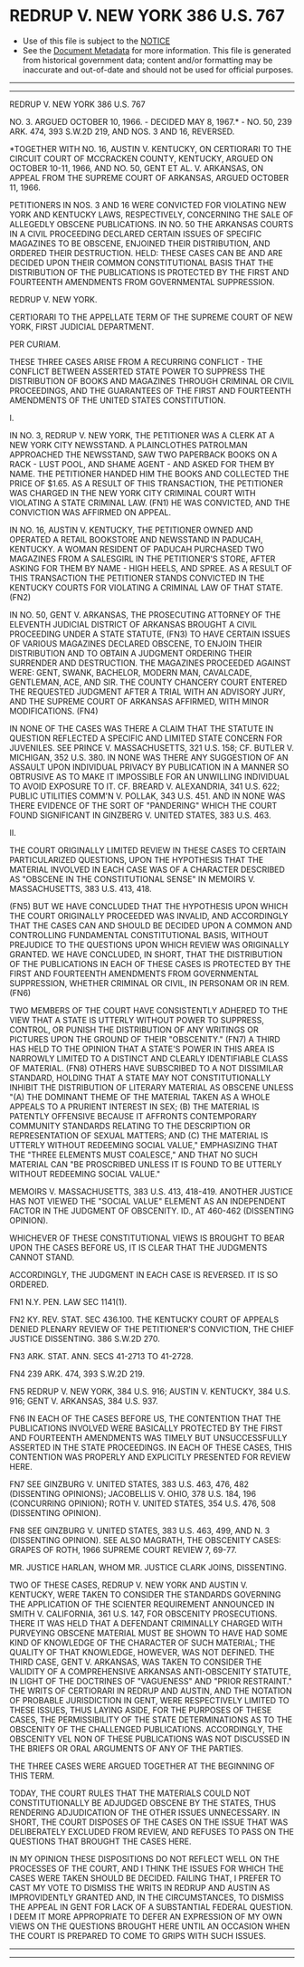 ---
---

# REDRUP V. NEW YORK 386 U.S. 767

* Use of this file is subject to the [NOTICE](https://github.com/publicdocs/notice/blob/master/NOTICE)
* See the [Document Metadata](../../../) for more information.
  This file is generated from historical government data; content and/or formatting may be inaccurate and out-of-date and should not be used for official purposes.

----------
----------

REDRUP V. NEW YORK 386 U.S. 767

NO. 3.  ARGUED OCTOBER 10, 1966.  - DECIDED MAY 8, 1967.\* - NO. 50, 239 ARK. 474, 393 S.W.2D 219, AND NOS. 3 AND 16, REVERSED.

\*TOGETHER WITH NO. 16, AUSTIN V. KENTUCKY, ON CERTIORARI TO THE CIRCUIT COURT OF MCCRACKEN COUNTY, KENTUCKY, ARGUED ON OCTOBER 10-11, 1966, AND NO. 50, GENT ET AL. V. ARKANSAS, ON APPEAL FROM THE SUPREME COURT OF ARKANSAS, ARGUED OCTOBER 11, 1966.

PETITIONERS IN NOS. 3 AND 16 WERE CONVICTED FOR VIOLATING NEW YORK AND KENTUCKY LAWS, RESPECTIVELY, CONCERNING THE SALE OF ALLEGEDLY OBSCENE PUBLICATIONS.  IN NO. 50 THE ARKANSAS COURTS IN A CIVIL PROCEEDING DECLARED CERTAIN ISSUES OF SPECIFIC MAGAZINES TO BE OBSCENE, ENJOINED THEIR DISTRIBUTION, AND ORDERED THEIR DESTRUCTION.  HELD:  THESE CASES CAN BE AND ARE DECIDED UPON THEIR COMMON CONSTITUTIONAL BASIS THAT THE DISTRIBUTION OF THE PUBLICATIONS IS PROTECTED BY THE FIRST AND FOURTEENTH AMENDMENTS FROM GOVERNMENTAL SUPPRESSION.

REDRUP V. NEW YORK.

CERTIORARI TO THE APPELLATE TERM OF THE SUPREME COURT OF NEW YORK, FIRST JUDICIAL DEPARTMENT.

PER CURIAM.

THESE THREE CASES ARISE FROM A RECURRING CONFLICT - THE CONFLICT BETWEEN ASSERTED STATE POWER TO SUPPRESS THE DISTRIBUTION OF BOOKS AND MAGAZINES THROUGH CRIMINAL OR CIVIL PROCEEDINGS, AND THE GUARANTEES OF THE FIRST AND FOURTEENTH AMENDMENTS OF THE UNITED STATES CONSTITUTION.

I.

IN NO. 3, REDRUP V. NEW YORK, THE PETITIONER WAS A CLERK AT A NEW YORK CITY NEWSSTAND.  A PLAINCLOTHES PATROLMAN APPROACHED THE NEWSSTAND, SAW TWO PAPERBACK BOOKS ON A RACK - LUST POOL, AND SHAME AGENT - AND ASKED FOR THEM BY NAME.  THE PETITIONER HANDED HIM THE BOOKS AND COLLECTED THE PRICE OF $1.65.  AS A RESULT OF THIS TRANSACTION, THE PETITIONER WAS CHARGED IN THE NEW YORK CITY CRIMINAL COURT WITH VIOLATING A STATE CRIMINAL LAW.  (FN1)  HE WAS CONVICTED, AND THE CONVICTION WAS AFFIRMED ON APPEAL.

IN NO. 16, AUSTIN V. KENTUCKY, THE PETITIONER OWNED AND OPERATED A RETAIL BOOKSTORE AND NEWSSTAND IN PADUCAH, KENTUCKY.  A WOMAN RESIDENT OF PADUCAH PURCHASED TWO MAGAZINES FROM A SALESGIRL IN THE PETITIONER'S STORE, AFTER ASKING FOR THEM BY NAME - HIGH HEELS, AND SPREE.  AS A RESULT OF THIS TRANSACTION THE PETITIONER STANDS CONVICTED IN THE KENTUCKY COURTS FOR VIOLATING A CRIMINAL LAW OF THAT STATE.  (FN2)

IN NO. 50, GENT V. ARKANSAS, THE PROSECUTING ATTORNEY OF THE ELEVENTH JUDICIAL DISTRICT OF ARKANSAS BROUGHT A CIVIL PROCEEDING UNDER A STATE STATUTE,  (FN3)  TO HAVE CERTAIN ISSUES OF VARIOUS MAGAZINES DECLARED OBSCENE, TO ENJOIN THEIR DISTRIBUTION AND TO OBTAIN A JUDGMENT ORDERING THEIR SURRENDER AND DESTRUCTION.  THE MAGAZINES PROCEEDED AGAINST WERE: GENT, SWANK, BACHELOR, MODERN MAN, CAVALCADE, GENTLEMAN, ACE, AND SIR.  THE COUNTY CHANCERY COURT ENTERED THE REQUESTED JUDGMENT AFTER A TRIAL WITH AN ADVISORY JURY, AND THE SUPREME COURT OF ARKANSAS AFFIRMED, WITH MINOR MODIFICATIONS.  (FN4)

IN NONE OF THE CASES WAS THERE A CLAIM THAT THE STATUTE IN QUESTION REFLECTED A SPECIFIC AND LIMITED STATE CONCERN FOR JUVENILES.  SEE PRINCE V. MASSACHUSETTS, 321 U.S. 158; CF.  BUTLER V. MICHIGAN, 352 U.S. 380.  IN NONE WAS THERE ANY SUGGESTION OF AN ASSAULT UPON INDIVIDUAL PRIVACY BY PUBLICATION IN A MANNER SO OBTRUSIVE AS TO MAKE IT IMPOSSIBLE FOR AN UNWILLING INDIVIDUAL TO AVOID EXPOSURE TO IT.  CF. BREARD V. ALEXANDRIA, 341 U.S. 622; PUBLIC UTILITIES COMM'N V. POLLAK, 343 U.S. 451.  AND IN NONE WAS THERE EVIDENCE OF THE SORT OF "PANDERING" WHICH THE COURT FOUND SIGNIFICANT IN GINZBERG V. UNITED STATES, 383 U.S. 463.

II.

THE COURT ORIGINALLY LIMITED REVIEW IN THESE CASES TO CERTAIN PARTICULARIZED QUESTIONS, UPON THE HYPOTHESIS THAT THE MATERIAL INVOLVED IN EACH CASE WAS OF A CHARACTER DESCRIBED AS "OBSCENE IN THE CONSTITUTIONAL SENSE" IN MEMOIRS V. MASSACHUSETTS, 383 U.S. 413, 418.

(FN5)  BUT WE HAVE CONCLUDED THAT THE HYPOTHESIS UPON WHICH THE COURT ORIGINALLY PROCEEDED WAS INVALID, AND ACCORDINGLY THAT THE CASES CAN AND SHOULD BE DECIDED UPON A COMMON AND CONTROLLING FUNDAMENTAL CONSTITUTIONAL BASIS, WITHOUT PREJUDICE TO THE QUESTIONS UPON WHICH REVIEW WAS ORIGINALLY GRANTED.  WE HAVE CONCLUDED, IN SHORT, THAT THE DISTRIBUTION OF THE PUBLICATIONS IN EACH OF THESE CASES IS PROTECTED BY THE FIRST AND FOURTEENTH AMENDMENTS FROM GOVERNMENTAL SUPPRESSION, WHETHER CRIMINAL OR CIVIL, IN PERSONAM OR IN REM.  (FN6)

TWO MEMBERS OF THE COURT HAVE CONSISTENTLY ADHERED TO THE VIEW THAT A STATE IS UTTERLY WITHOUT POWER TO SUPPRESS, CONTROL, OR PUNISH THE DISTRIBUTION OF ANY WRITINGS OR PICTURES UPON THE GROUND OF THEIR "OBSCENITY."  (FN7)  A THIRD HAS HELD TO THE OPINION THAT A STATE'S POWER IN THIS AREA IS NARROWLY LIMITED TO A DISTINCT AND CLEARLY IDENTIFIABLE CLASS OF MATERIAL.  (FN8)  OTHERS HAVE SUBSCRIBED TO A NOT DISSIMILAR STANDARD, HOLDING THAT A STATE MAY NOT CONSTITUTIONALLY INHIBIT THE DISTRIBUTION OF LITERARY MATERIAL AS OBSCENE UNLESS "(A) THE DOMINANT THEME OF THE MATERIAL TAKEN AS A WHOLE APPEALS TO A PRURIENT INTEREST IN SEX; (B) THE MATERIAL IS PATENTLY OFFENSIVE BECAUSE IT AFFRONTS CONTEMPORARY COMMUNITY STANDARDS RELATING TO THE DESCRIPTION OR REPRESENTATION OF SEXUAL MATTERS; AND (C) THE MATERIAL IS UTTERLY WITHOUT REDEEMING SOCIAL VALUE," EMPHASIZING THAT THE "THREE ELEMENTS MUST COALESCE," AND THAT NO SUCH MATERIAL CAN "BE PROSCRIBED UNLESS IT IS FOUND TO BE UTTERLY WITHOUT REDEEMING SOCIAL VALUE."

MEMOIRS V. MASSACHUSETTS, 383 U.S. 413, 418-419.  ANOTHER JUSTICE HAS NOT VIEWED THE "SOCIAL VALUE" ELEMENT AS AN INDEPENDENT FACTOR IN THE JUDGMENT OF OBSCENITY.  ID., AT 460-462 (DISSENTING OPINION).

WHICHEVER OF THESE CONSTITUTIONAL VIEWS IS BROUGHT TO BEAR UPON THE CASES BEFORE US, IT IS CLEAR THAT THE JUDGMENTS CANNOT STAND.

ACCORDINGLY, THE JUDGMENT IN EACH CASE IS REVERSED.  IT IS SO ORDERED.

FN1  N.Y. PEN.  LAW SEC 1141(1).

FN2  KY. REV. STAT. SEC 436.100.  THE KENTUCKY COURT OF APPEALS DENIED PLENARY REVIEW OF THE PETITIONER'S CONVICTION, THE CHIEF JUSTICE DISSENTING.  386 S.W.2D 270.

FN3  ARK. STAT. ANN. SECS 41-2713 TO 41-2728.

FN4  239 ARK. 474, 393 S.W.2D 219.

FN5  REDRUP V. NEW YORK, 384 U.S. 916; AUSTIN V. KENTUCKY, 384 U.S. 916; GENT V. ARKANSAS, 384 U.S. 937.

FN6  IN EACH OF THE CASES BEFORE US, THE CONTENTION THAT THE PUBLICATIONS INVOLVED WERE BASICALLY PROTECTED BY THE FIRST AND FOURTEENTH AMENDMENTS WAS TIMELY BUT UNSUCCESSFULLY ASSERTED IN THE STATE PROCEEDINGS.  IN EACH OF THESE CASES, THIS CONTENTION WAS PROPERLY AND EXPLICITLY PRESENTED FOR REVIEW HERE.

FN7  SEE GINZBURG V. UNITED STATES, 383 U.S. 463, 476, 482 (DISSENTING OPINIONS); JACOBELLIS V. OHIO, 378 U.S. 184, 196 (CONCURRING OPINION); ROTH V. UNITED STATES, 354 U.S. 476, 508 (DISSENTING OPINION).

FN8  SEE GINZBURG V. UNITED STATES, 383 U.S. 463, 499, AND N. 3 (DISSENTING OPINION).  SEE ALSO MAGRATH, THE OBSCENITY CASES:  GRAPES OF ROTH, 1966 SUPREME COURT REVIEW 7, 69-77.

MR. JUSTICE HARLAN, WHOM MR. JUSTICE CLARK JOINS, DISSENTING.

TWO OF THESE CASES, REDRUP V. NEW YORK AND AUSTIN V. KENTUCKY, WERE TAKEN TO CONSIDER THE STANDARDS GOVERNING THE APPLICATION OF THE SCIENTER REQUIREMENT ANNOUNCED IN SMITH V. CALIFORNIA, 361 U.S. 147, FOR OBSCENITY PROSECUTIONS.  THERE IT WAS HELD THAT A DEFENDANT CRIMINALLY CHARGED WITH PURVEYING OBSCENE MATERIAL MUST BE SHOWN TO HAVE HAD SOME KIND OF KNOWLEDGE OF THE CHARACTER OF SUCH MATERIAL; THE QUALITY OF THAT KNOWLEDGE, HOWEVER, WAS NOT DEFINED.  THE THIRD CASE, GENT V. ARKANSAS, WAS TAKEN TO CONSIDER THE VALIDITY OF A COMPREHENSIVE ARKANSAS ANTI-OBSCENITY STATUTE, IN LIGHT OF THE DOCTRINES OF "VAGUENESS" AND "PRIOR RESTRAINT."  THE WRITS OF CERTIORARI IN REDRUP AND AUSTIN, AND THE NOTATION OF PROBABLE JURISDICTION IN GENT, WERE RESPECTIVELY LIMITED TO THESE ISSUES, THUS LAYING ASIDE, FOR THE PURPOSES OF THESE CASES, THE PERMISSIBILITY OF THE STATE DETERMINATIONS AS TO THE OBSCENITY OF THE CHALLENGED PUBLICATIONS.  ACCORDINGLY, THE OBSCENITY VEL NON OF THESE PUBLICATIONS WAS NOT DISCUSSED IN THE BRIEFS OR ORAL ARGUMENTS OF ANY OF THE PARTIES.

THE THREE CASES WERE ARGUED TOGETHER AT THE BEGINNING OF THIS TERM.

TODAY, THE COURT RULES THAT THE MATERIALS COULD NOT CONSTITUTIONALLY BE ADJUDGED OBSCENE BY THE STATES, THUS RENDERING ADJUDICATION OF THE OTHER ISSUES UNNECESSARY.  IN SHORT, THE COURT DISPOSES OF THE CASES ON THE ISSUE THAT WAS DELIBERATELY EXCLUDED FROM REVIEW, AND REFUSES TO PASS ON THE QUESTIONS THAT BROUGHT THE CASES HERE.

IN MY OPINION THESE DISPOSITIONS DO NOT REFLECT WELL ON THE PROCESSES OF THE COURT, AND I THINK THE ISSUES FOR WHICH THE CASES WERE TAKEN SHOULD BE DECIDED.  FAILING THAT, I PREFER TO CAST MY VOTE TO DISMISS THE WRITS IN REDRUP AND AUSTIN AS IMPROVIDENTLY GRANTED AND, IN THE CIRCUMSTANCES, TO DISMISS THE APPEAL IN GENT FOR LACK OF A SUBSTANTIAL FEDERAL QUESTION.  I DEEM IT MORE APPROPRIATE TO DEFER AN EXPRESSION OF MY OWN VIEWS ON THE QUESTIONS BROUGHT HERE UNTIL AN OCCASION WHEN THE COURT IS PREPARED TO COME TO GRIPS WITH SUCH ISSUES.


----------
----------

